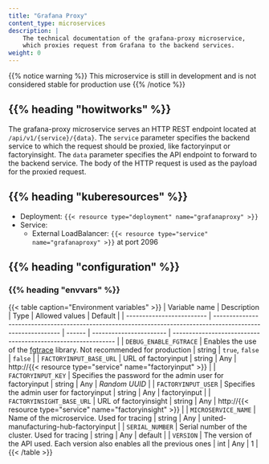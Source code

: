 ```yaml
---
title: "Grafana Proxy"
content_type: microservices
description: |
    The technical documentation of the grafana-proxy microservice,
    which proxies request from Grafana to the backend services.
weight: 0
---
```


<!-- overview -->

{{% notice warning %}}
This microservice is still in development and is not considered stable for production use
{{% /notice %}}

## {{% heading "howitworks" %}}

The grafana-proxy microservice serves an HTTP REST endpoint located at
`/api/v1/{service}/{data}`. The `service` parameter specifies the backend
service to which the request should be proxied, like factoryinput or
factoryinsight. The `data` parameter specifies the API endpoint to forward to
the backend service. The body of the HTTP request is used as the payload for
the proxied request.

<!-- body -->

## {{% heading "kuberesources" %}}

- Deployment: `{{< resource type="deployment" name="grafanaproxy" >}}`
- Service:
  - External LoadBalancer: `{{< resource type="service" name="grafanaproxy" >}}` at
    port 2096

## {{% heading "configuration" %}}

### {{% heading "envvars" %}}

{{< table caption="Environment variables" >}}
| Variable name             | Description                                                                                                  | Type   | Allowed values          | Default                                                      |
| ------------------------- | ------------------------------------------------------------------------------------------------------------ | ------ | ----------------------- | ------------------------------------------------------------ |
| `DEBUG_ENABLE_FGTRACE`    | Enables the use of the [fgtrace](https://github.com/felixge/fgtrace) library. Not recommended for production | string | `true`, `false`         | `false`                                                      |
| `FACTORYINPUT_BASE_URL`   | URL of factoryinput                                                                                          | string | Any                     | http://{{< resource type="service" name="factoryinput" >}}   |
| `FACTORYINPUT_KEY`        | Specifies the password for the admin user for factoryinput                                                   | string | Any                     | _Random UUID_                                                |
| `FACTORYINPUT_USER`       | Specifies the admin user for factoryinput                                                                    | string | Any                     | factoryinput                                                 |
| `FACTORYINSIGHT_BASE_URL` | URL of factoryinsight                                                                                        | string | Any                     | http://{{< resource type="service" name="factoryinsight" >}} |
| `MICROSERVICE_NAME`       | Name of the microservice. Used for tracing                                                                   | string | Any                     | united-manufacturing-hub-factoryinput                        |
| `SERIAL_NUMBER`           | Serial number of the cluster. Used for tracing                                                               | string | Any                     | default                                                      |
| `VERSION`                 | The version of the API used. Each version also enables all the previous ones                                 | int    | Any                     | 1                                                            |
{{< /table >}}
